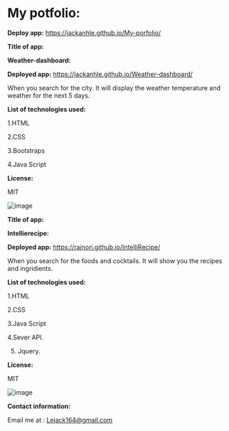 # My potfolio:

**Deploy app:** https://jackanhle.github.io/My-porfolio/

**Title of app:**

**Weather-dashboard:**

**Deployed app:** https://jackanhle.github.io/Weather-dashboard/

When you search for the city. It will display the weather temperature and weather for the next 5 days.

**List of technologies used:**

1.HTML

2.CSS

3.Bootstraps

4.Java Script

**License:**

MIT



![image](https://user-images.githubusercontent.com/98195209/164957587-f1025f3b-b1a8-4e2b-b39f-cd5993231632.png)

**Title of app:**

**Intellierecipe:**

**Deployed app:** https://rajnori.github.io/IntelliRecipe/

When you search for the foods and cocktails. It will show you the recipes and ingridients.

**List of technologies used:**

1.HTML

2.CSS

3.Java Script

4.Sever API.

5. Jquery.

**License:**

MIT

![image](https://user-images.githubusercontent.com/98195209/164957721-f59a3ddf-19d6-4b5b-af18-0afb6bd75120.png)

**Contact information:**

Email me at : Lejack164@gmail.com




